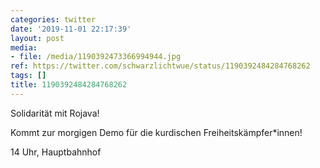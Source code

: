 ```yaml
---
categories: twitter
date: '2019-11-01 22:17:39'
layout: post
media:
- file: /media/1190392473366994944.jpg
ref: https://twitter.com/schwarzlichtwue/status/1190392484284768262
tags: []
title: 1190392484284768262
---
```

Solidarität mit Rojava!



Kommt zur morgigen Demo für die kurdischen Freiheitskämpfer\*innen!



14 Uhr, Hauptbahnhof



  